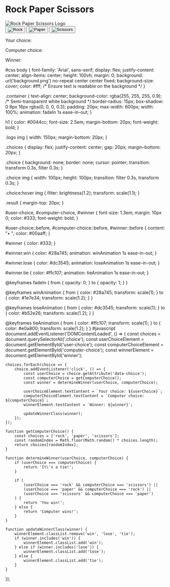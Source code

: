 <!DOCTYPE html>
<html lang="en">
<head>
    <meta charset="UTF-8">
    <meta name="viewport" content="width=device-width, initial-scale=1.0">
    <title>Rock Paper Scissors Game</title>
    <link rel="stylesheet" href="styles.css">
</head>
<body>
    <div class="container">
        <h1>Rock Paper Scissors</h1>
        <div class="logo">
            <img src="rock-paper-scissors-logo.jpg" alt="Rock Paper Scissors Logo">
        </div>
        <div class="choices">
            <button class="choice" data-choice="rock">
                <img src="rock.png" alt="Rock">
            </button>
            <button class="choice" data-choice="paper">
                <img src="paper.png" alt="Paper">
            </button>
            <button class="choice" data-choice="scissors">
                <img src="scissor.png" alt="Scissors">
            </button>
        </div>
        <div class="result">
            <p id="user-choice">Your choice: </p>
            <p id="computer-choice">Computer choice: </p>
            <p id="winner">Winner: </p>
        </div>
    </div>
    <script src="script.js"></script>
</body>
</html>
#css
body {
    font-family: 'Arial', sans-serif;
    display: flex;
    justify-content: center;
    align-items: center;
    height: 100vh;
    margin: 0;
    background: url('background.png') no-repeat center center fixed;
    background-size: cover;
    color: #fff; /* Ensure text is readable on the background */
}

.container {
    text-align: center;
    background-color: rgba(255, 255, 255, 0.9); /* Semi-transparent white background */
    border-radius: 15px;
    box-shadow: 0 8px 16px rgba(0, 0, 0, 0.3);
    padding: 20px;
    max-width: 600px;
    width: 100%;
    animation: fadeIn 1s ease-in-out;
}

h1 {
    color: #0044cc;
    font-size: 2.5em;
    margin-bottom: 20px;
    font-weight: bold;
}

.logo img {
    width: 150px;
    margin-bottom: 20px;
}

.choices {
    display: flex;
    justify-content: center;
    gap: 20px;
    margin-bottom: 20px;
}

.choice {
    background: none;
    border: none;
    cursor: pointer;
    transition: transform 0.3s, filter 0.3s;
}

.choice img {
    width: 100px;
    height: 100px;
    transition: filter 0.3s, transform 0.3s;
}

.choice:hover img {
    filter: brightness(1.2);
    transform: scale(1.1);
}

.result {
    margin-top: 20px;
}

#user-choice, #computer-choice, #winner {
    font-size: 1.3em;
    margin: 10px 0;
    color: #333;
    font-weight: bold;
}

#user-choice::before,
#computer-choice::before,
#winner::before {
    content: "• ";
    color: #00aaff;
}

#winner {
    color: #333;
}

#winner.win {
    color: #28a745;
    animation: winAnimation 1s ease-in-out;
}

#winner.lose {
    color: #dc3545;
    animation: loseAnimation 1s ease-in-out;
}

#winner.tie {
    color: #ffc107;
    animation: tieAnimation 1s ease-in-out;
}

@keyframes fadeIn {
    from {
        opacity: 0;
    }
    to {
        opacity: 1;
    }
}

@keyframes winAnimation {
    from {
        color: #28a745;
        transform: scale(1);
    }
    to {
        color: #1e7e34;
        transform: scale(1.2);
    }
}

@keyframes loseAnimation {
    from {
        color: #dc3545;
        transform: scale(1);
    }
    to {
        color: #b52e26;
        transform: scale(1.2);
    }
}

@keyframes tieAnimation {
    from {
        color: #ffc107;
        transform: scale(1);
    }
    to {
        color: #e0a800;
        transform: scale(1.2);
    }
}
#javascript
document.addEventListener('DOMContentLoaded', () => {
    const choices = document.querySelectorAll('.choice');
    const userChoiceElement = document.getElementById('user-choice');
    const computerChoiceElement = document.getElementById('computer-choice');
    const winnerElement = document.getElementById('winner');

    choices.forEach(choice => {
        choice.addEventListener('click', () => {
            const userChoice = choice.getAttribute('data-choice');
            const computerChoice = getComputerChoice();
            const winner = determineWinner(userChoice, computerChoice);

            userChoiceElement.textContent = `Your choice: ${userChoice}`;
            computerChoiceElement.textContent = `Computer choice: ${computerChoice}`;
            winnerElement.textContent = `Winner: ${winner}`;

            updateWinnerClass(winner);
        });
    });

    function getComputerChoice() {
        const choices = ['rock', 'paper', 'scissors'];
        const randomIndex = Math.floor(Math.random() * choices.length);
        return choices[randomIndex];
    }

    function determineWinner(userChoice, computerChoice) {
        if (userChoice === computerChoice) {
            return 'It\'s a tie!';
        }

        if (
            (userChoice === 'rock' && computerChoice === 'scissors') ||
            (userChoice === 'paper' && computerChoice === 'rock') ||
            (userChoice === 'scissors' && computerChoice === 'paper')
        ) {
            return 'You win!';
        } else {
            return 'Computer wins!';
        }
    }

    function updateWinnerClass(winner) {
        winnerElement.classList.remove('win', 'lose', 'tie');
        if (winner.includes('win')) {
            winnerElement.classList.add('win');
        } else if (winner.includes('lose')) {
            winnerElement.classList.add('lose');
        } else {
            winnerElement.classList.add('tie');
        }
    }
});
